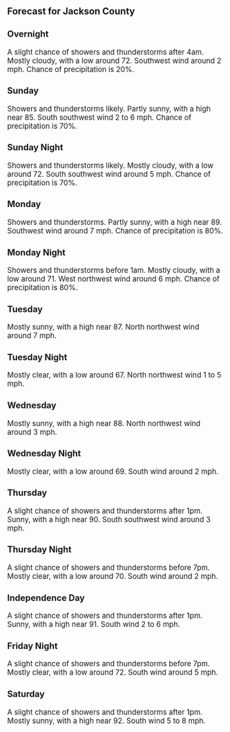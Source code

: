 <div>
   <h2>Forecast for Jackson County</h2>
   <p>
      <div style="font-size:120%">
         <h3>Overnight</h3>A slight chance of showers and thunderstorms after 4am. Mostly cloudy, with a low around 72. Southwest wind around 2 mph.
         Chance of precipitation is 20%.<br></div>
   </p>
   <p>
      <div style="font-size:120%">
         <h3>Sunday</h3>Showers and thunderstorms likely. Partly sunny, with a high near 85. South southwest wind 2 to 6 mph. Chance of precipitation
         is 70%.<br></div>
   </p>
   <p>
      <div style="font-size:120%">
         <h3>Sunday Night</h3>Showers and thunderstorms likely. Mostly cloudy, with a low around 72. South southwest wind around 5 mph. Chance of precipitation
         is 70%.<br></div>
   </p>
   <p>
      <div style="font-size:120%">
         <h3>Monday</h3>Showers and thunderstorms. Partly sunny, with a high near 89. Southwest wind around 7 mph. Chance of precipitation is 80%.<br></div>
   </p>
   <p>
      <div style="font-size:120%">
         <h3>Monday Night</h3>Showers and thunderstorms before 1am. Mostly cloudy, with a low around 71. West northwest wind around 6 mph. Chance of precipitation
         is 80%.<br></div>
   </p>
   <p>
      <div style="font-size:120%">
         <h3>Tuesday</h3>Mostly sunny, with a high near 87. North northwest wind around 7 mph.<br></div>
   </p>
   <p>
      <div style="font-size:120%">
         <h3>Tuesday Night</h3>Mostly clear, with a low around 67. North northwest wind 1 to 5 mph.<br></div>
   </p>
   <p>
      <div style="font-size:120%">
         <h3>Wednesday</h3>Mostly sunny, with a high near 88. North northwest wind around 3 mph.<br></div>
   </p>
   <p>
      <div style="font-size:120%">
         <h3>Wednesday Night</h3>Mostly clear, with a low around 69. South wind around 2 mph.<br></div>
   </p>
   <p>
      <div style="font-size:120%">
         <h3>Thursday</h3>A slight chance of showers and thunderstorms after 1pm. Sunny, with a high near 90. South southwest wind around 3 mph.<br></div>
   </p>
   <p>
      <div style="font-size:120%">
         <h3>Thursday Night</h3>A slight chance of showers and thunderstorms before 7pm. Mostly clear, with a low around 70. South wind around 2 mph.<br></div>
   </p>
   <p>
      <div style="font-size:120%">
         <h3>Independence Day</h3>A slight chance of showers and thunderstorms after 1pm. Sunny, with a high near 91. South wind 2 to 6 mph.<br></div>
   </p>
   <p>
      <div style="font-size:120%">
         <h3>Friday Night</h3>A slight chance of showers and thunderstorms before 7pm. Mostly clear, with a low around 72. South wind around 5 mph.<br></div>
   </p>
   <p>
      <div style="font-size:120%">
         <h3>Saturday</h3>A slight chance of showers and thunderstorms after 1pm. Mostly sunny, with a high near 92. South wind 5 to 8 mph.<br></div>
   </p>
</div>